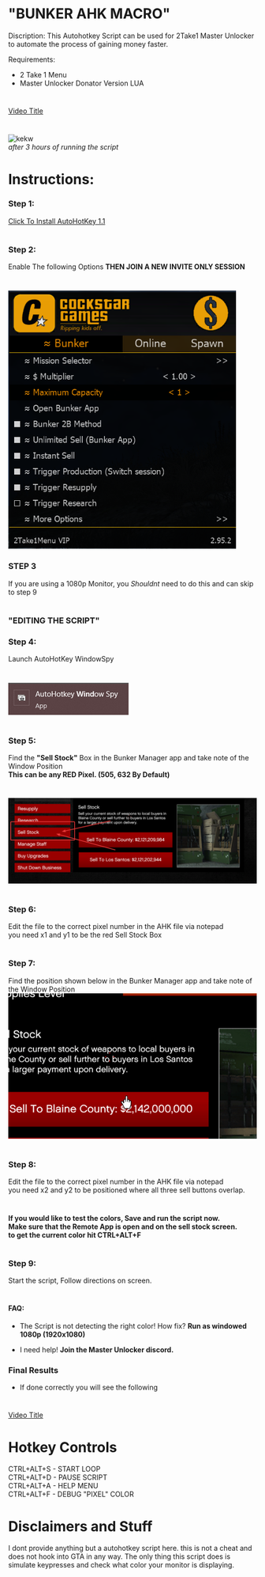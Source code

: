 # "BUNKER AHK MACRO"
Discription: This Autohotkey Script can be used for 2Take1 Master Unlocker to automate the process of gaining money faster.

Requirements:
* 2 Take 1 Menu
* Master Unlocker Donator Version LUA

##
#
[Video Title]([https://user-images.githubusercontent.com/125618144/219843244-e85f35d8-923e-4a3b-9b42-d67da50ed53a.mp4](https://www.youtube.com/watch?v=xzZEkoBb1v0))
#

![kekw](https://i.imgur.com/xG8yYiP.png)<br>
<i>after 3 hours of running the script</i><br>

# Instructions:
### Step 1: 
[Click To Install AutoHotKey 1.1](https://www.autohotkey.com/download/ahk-install.exe)<br>
#
### Step 2: 
Enable The following Options <b>THEN JOIN A NEW INVITE ONLY SESSION</b><br>
#
![2T1 Settings](./images/menu.png)

### STEP 3
If you are using a 1080p Monitor, you <i>Shouldnt</i> need to do this and can skip to step 9<br>
#
### "EDITING THE SCRIPT"
### Step 4: 
Launch AutoHotKey WindowSpy<br>
#
![windowspy icon](./images/windowspy.png)<br>
#
### Step 5: 
Find the <b>"Sell Stock"</b> Box in the Bunker Manager app and take note of the Window Position <br>
<b>This can be any RED Pixel. (505, 632 By Default)</b> <br>
#
![Sell Stock Box](./images/sellstock.png)<br>
#
### Step 6: 
Edit the file to the correct pixel number in the AHK file via notepad<br>
you need x1 and y1 to be the red Sell Stock Box<br>
#
### Step 7:
Find the position shown below in the Bunker Manager app and take note of the Window Position <br>
![Correct Positioning](./images/example.gif)<br>
#
### Step 8:
Edit the file to the correct pixel number in the AHK file via notepad<br>
you need x2 and y2 to be positioned where all three sell buttons overlap.<br>
#
<b>If you would like to test the colors, Save and run the script now.<br>Make sure that the Remote App is open and on the sell stock screen.<br>to get the current color hit CTRL+ALT+F</b><br>
#
### Step 9: 
Start the script, Follow directions on screen.<br>
#
#### FAQ: 
* The Script is not detecting the right color! How fix? 
  <b>Run as windowed 1080p (1920x1080)</b>
  
* I need help! 
  <b>Join the Master Unlocker discord.</b>


### Final Results
- If done correctly you will see the following
#
[Video Title](https://user-images.githubusercontent.com/125618144/219843244-e85f35d8-923e-4a3b-9b42-d67da50ed53a.mp4)
#
# Hotkey Controls
CTRL+ALT+S - START LOOP<br>
CTRL+ALT+D - PAUSE SCRIPT<br>
CTRL+ALT+A - HELP MENU<br>
CTRL+ALT+F - DEBUG "PIXEL" COLOR<br>
##




# Disclaimers and Stuff

I dont provide anything but a autohotkey script here. this is not a cheat and does not hook into GTA in any way. 
The only thing this script does is simulate keypresses and check what color your monitor is displaying. 
